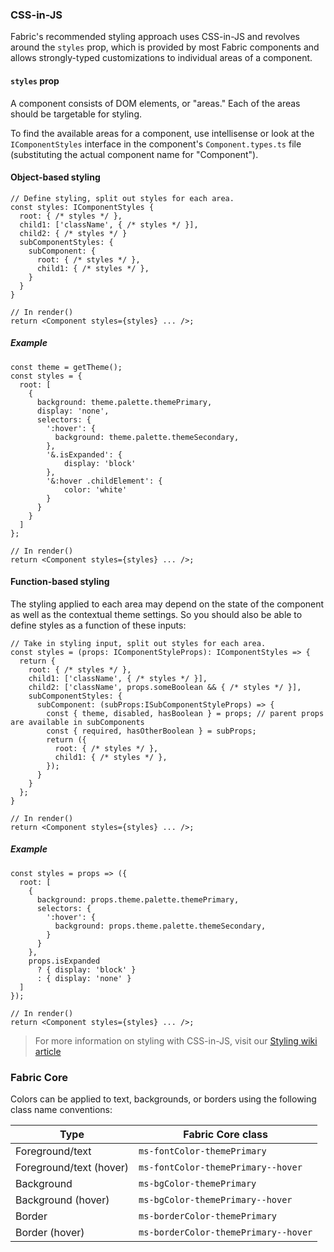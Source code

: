### CSS-in-JS

Fabric's recommended styling approach uses CSS-in-JS and revolves around the `styles` prop, which is provided by most Fabric components and allows strongly-typed customizations to individual areas of a component.

#### `styles` prop

A component consists of DOM elements, or "areas." Each of the areas should be targetable for styling.

To find the available areas for a component, use intellisense or look at the `IComponentStyles` interface in the component's `Component.types.ts` file (substituting the actual component name for "Component").

#### Object-based styling

```tsx
// Define styling, split out styles for each area.
const styles: IComponentStyles {
  root: { /* styles */ },
  child1: ['className', { /* styles */ }],
  child2: { /* styles */ }
  subComponentStyles: {
    subComponent: {
      root: { /* styles */ },
      child1: { /* styles */ },
    }
  }
}

// In render()
return <Component styles={styles} ... />;
```

##### Example

```tsx
const theme = getTheme();
const styles = {
  root: [
    {
      background: theme.palette.themePrimary,
      display: 'none',
      selectors: {
        ':hover': {
          background: theme.palette.themeSecondary,
        },
        '&.isExpanded': {
            display: 'block'
        },
        '&:hover .childElement': {
            color: 'white'
        }
      }
    }
  ]
};

// In render()
return <Component styles={styles} ... />;
```

#### Function-based styling

The styling applied to each area may depend on the state of the component as well as the contextual theme settings. So you should also be able to define styles as a function of these inputs:

```tsx
// Take in styling input, split out styles for each area.
const styles = (props: IComponentStyleProps): IComponentStyles => {
  return {
    root: { /* styles */ },
    child1: ['className', { /* styles */ }],
    child2: ['className', props.someBoolean && { /* styles */ }],
    subComponentStyles: {
      subComponent: (subProps:ISubComponentStyleProps) => {
        const { theme, disabled, hasBoolean } = props; // parent props are available in subComponents
        const { required, hasOtherBoolean } = subProps;
        return ({
          root: { /* styles */ },
          child1: { /* styles */ },
        });
      }
    }
  };
}

// In render()
return <Component styles={styles} ... />;
```

##### Example

```tsx
const styles = props => ({
  root: [
    {
      background: props.theme.palette.themePrimary,
      selectors: {
        ':hover': {
          background: props.theme.palette.themeSecondary,
        }
      }
    },
    props.isExpanded
      ? { display: 'block' }
      : { display: 'none' }
  ]
});

// In render()
return <Component styles={styles} ... />;
```

> For more information on styling with CSS-in-JS, visit our [Styling wiki article](https://github.com/microsoft/fluentui/wiki/Component-Styling)

### Fabric Core

Colors can be applied to text, backgrounds, or borders using the following class name conventions:

| Type                    | Fabric Core class                    |
| ----------------------- | ------------------------------------ |
| Foreground/text         | `ms-fontColor-themePrimary`          |
| Foreground/text (hover) | `ms-fontColor-themePrimary--hover`   |
| Background              | `ms-bgColor-themePrimary`            |
| Background (hover)      | `ms-bgColor-themePrimary--hover`     |
| Border                  | `ms-borderColor-themePrimary`        |
| Border (hover)          | `ms-borderColor-themePrimary--hover` |
